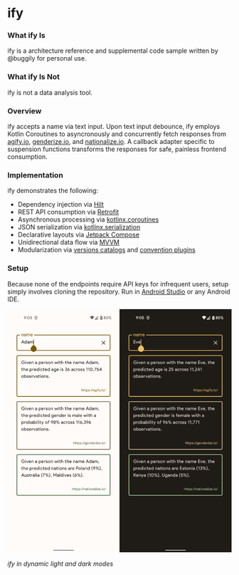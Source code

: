 # ify

### What ify Is

ify is a architecture reference and supplemental code sample written by @buggily for personal use.

### What ify Is Not

ify is not a data analysis tool.

### Overview

ify accepts a name via text input. Upon text input debounce, ify employs Kotlin Coroutines to asyncronously and concurrently fetch responses from [agify.io][agify], [genderize.io][genderize], and [nationalize.io][nationalize]. A callback adapter specific to suspension functions transforms the responses for safe, painless frontend consumption.

### Implementation

ify demonstrates the following:

- Dependency injection via [Hilt][hilt]
- REST API consumption via [Retrofit][retrofit]
- Asynchronous processing via [kotlinx.coroutines][coroutines]
- JSON serialization via [kotlinx.serialization][serialization]
- Declarative layouts via [Jetpack Compose][compose]
- Unidirectional data flow via [MVVM][mvvm]
- Modularization via [versions catalogs][versions] and [convention plugins][plugins]

### Setup

Because none of the endpoints require API keys for infrequent users, setup simply involves cloning the repository. Run in [Android Studio][android studio] or any Android IDE.

<img src="./res/ify_light.png" alt="ify light" width=50%><img src="./res/ify_dark.png" alt="ify dark" width=50%>

*ify in dynamic light and dark modes*

[agify]: https://agify.io/
[genderize]: https://genderize.io/
[nationalize]: https://nationalize.io/

[hilt]: https://developer.android.com/training/dependency-injection/hilt-android/
[retrofit]: https://square.github.io/retrofit/
[coroutines]: https://github.com/Kotlin/kotlinx.coroutines/
[serialization]: https://github.com/Kotlin/kotlinx.serialization/
[compose]: https://developer.android.com/jetpack/compose/
[mvvm]: https://developer.android.com/topic/architecture/
[versions]: https://docs.gradle.org/current/userguide/platforms.html
[plugins]: https://docs.gradle.org/current/samples/sample_convention_plugins.html

[android studio]: https://developer.android.com/studio
